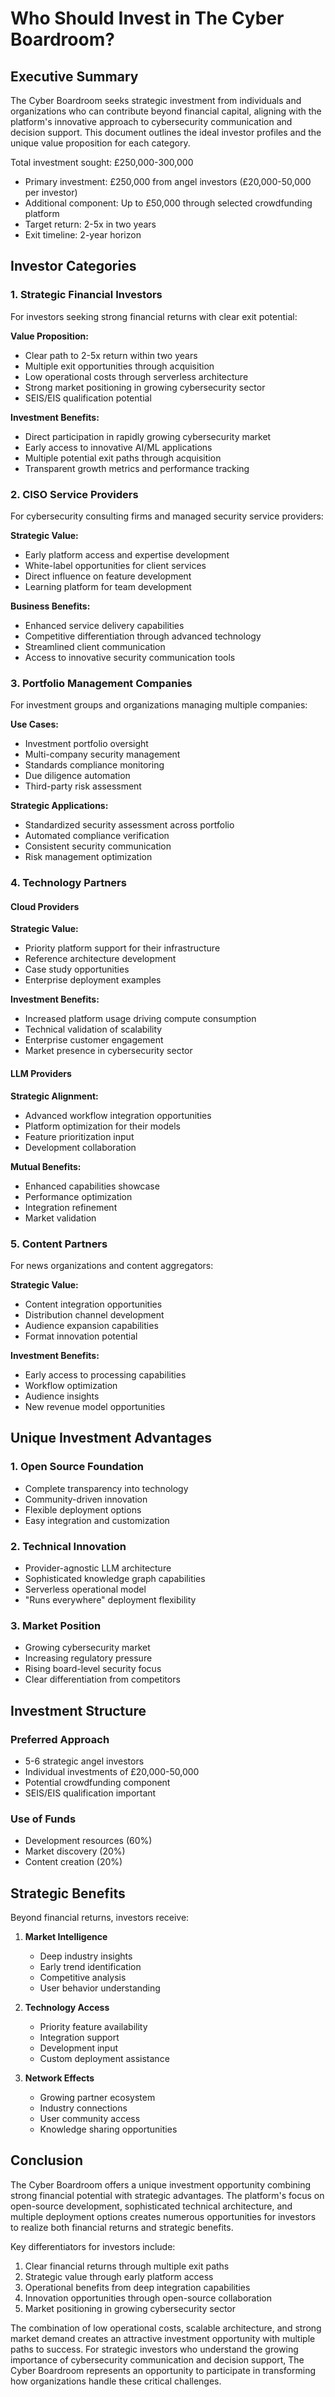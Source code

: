 # Who Should Invest in The Cyber Boardroom?

## Executive Summary

The Cyber Boardroom seeks strategic investment from individuals and organizations who can contribute beyond financial capital, aligning with the platform's innovative approach to cybersecurity communication and decision support. This document outlines the ideal investor profiles and the unique value proposition for each category.

Total investment sought: £250,000-300,000
- Primary investment: £250,000 from angel investors (£20,000-50,000 per investor)
- Additional component: Up to £50,000 through selected crowdfunding platform
- Target return: 2-5x in two years
- Exit timeline: 2-year horizon

## Investor Categories

### 1. Strategic Financial Investors

For investors seeking strong financial returns with clear exit potential:

**Value Proposition:**
- Clear path to 2-5x return within two years
- Multiple exit opportunities through acquisition
- Low operational costs through serverless architecture
- Strong market positioning in growing cybersecurity sector
- SEIS/EIS qualification potential

**Investment Benefits:**
- Direct participation in rapidly growing cybersecurity market
- Early access to innovative AI/ML applications
- Multiple potential exit paths through acquisition
- Transparent growth metrics and performance tracking

### 2. CISO Service Providers

For cybersecurity consulting firms and managed security service providers:

**Strategic Value:**
- Early platform access and expertise development
- White-label opportunities for client services
- Direct influence on feature development
- Learning platform for team development

**Business Benefits:**
- Enhanced service delivery capabilities
- Competitive differentiation through advanced technology
- Streamlined client communication
- Access to innovative security communication tools

### 3. Portfolio Management Companies

For investment groups and organizations managing multiple companies:

**Use Cases:**
- Investment portfolio oversight
- Multi-company security management
- Standards compliance monitoring
- Due diligence automation
- Third-party risk assessment

**Strategic Applications:**
- Standardized security assessment across portfolio
- Automated compliance verification
- Consistent security communication
- Risk management optimization

### 4. Technology Partners

#### Cloud Providers
**Strategic Value:**
- Priority platform support for their infrastructure
- Reference architecture development
- Case study opportunities
- Enterprise deployment examples

**Investment Benefits:**
- Increased platform usage driving compute consumption
- Technical validation of scalability
- Enterprise customer engagement
- Market presence in cybersecurity sector

#### LLM Providers
**Strategic Alignment:**
- Advanced workflow integration opportunities
- Platform optimization for their models
- Feature prioritization input
- Development collaboration

**Mutual Benefits:**
- Enhanced capabilities showcase
- Performance optimization
- Integration refinement
- Market validation

### 5. Content Partners

For news organizations and content aggregators:

**Strategic Value:**
- Content integration opportunities
- Distribution channel development
- Audience expansion capabilities
- Format innovation potential

**Investment Benefits:**
- Early access to processing capabilities
- Workflow optimization
- Audience insights
- New revenue model opportunities

## Unique Investment Advantages

### 1. Open Source Foundation
- Complete transparency into technology
- Community-driven innovation
- Flexible deployment options
- Easy integration and customization

### 2. Technical Innovation
- Provider-agnostic LLM architecture
- Sophisticated knowledge graph capabilities
- Serverless operational model
- "Runs everywhere" deployment flexibility

### 3. Market Position
- Growing cybersecurity market
- Increasing regulatory pressure
- Rising board-level security focus
- Clear differentiation from competitors

## Investment Structure

### Preferred Approach
- 5-6 strategic angel investors
- Individual investments of £20,000-50,000
- Potential crowdfunding component
- SEIS/EIS qualification important

### Use of Funds
- Development resources (60%)
- Market discovery (20%)
- Content creation (20%)

## Strategic Benefits

Beyond financial returns, investors receive:

1. **Market Intelligence**
   - Deep industry insights
   - Early trend identification
   - Competitive analysis
   - User behavior understanding

2. **Technology Access**
   - Priority feature availability
   - Integration support
   - Development input
   - Custom deployment assistance

3. **Network Effects**
   - Growing partner ecosystem
   - Industry connections
   - User community access
   - Knowledge sharing opportunities

## Conclusion

The Cyber Boardroom offers a unique investment opportunity combining strong financial potential with strategic advantages. The platform's focus on open-source development, sophisticated technical architecture, and multiple deployment options creates numerous opportunities for investors to realize both financial returns and strategic benefits.

Key differentiators for investors include:

1. Clear financial returns through multiple exit paths
2. Strategic value through early platform access
3. Operational benefits from deep integration capabilities
4. Innovation opportunities through open-source collaboration
5. Market positioning in growing cybersecurity sector

The combination of low operational costs, scalable architecture, and strong market demand creates an attractive investment opportunity with multiple paths to success. For strategic investors who understand the growing importance of cybersecurity communication and decision support, The Cyber Boardroom represents an opportunity to participate in transforming how organizations handle these critical challenges.